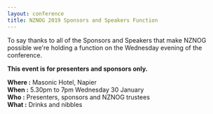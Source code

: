 ```yaml
---
layout: conference
title: NZNOG 2019 Sponsors and Speakers Function
---
```

To say thanks to all of the Sponsors and Speakers that make NZNOG possible we're holding a function on the Wednesday evening of the conference.

**This event is for presenters and sponsors only.**

**Where :** Masonic Hotel, Napier<br />
**When :** 5.30pm to 7pm Wednesday 30 January<br />
**Who :** Presenters, sponsors and NZNOG trustees<br />
**What :** Drinks and nibbles
